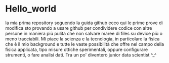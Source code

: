 # Hello_world
la mia prima repository seguendo la guida github
ecco qui le prime prove di modifica
sto provando a usare github per condividere codice con altre persone in maniera più pulita che non salvare maree di files su device più o meno tracciabili.
Mi piace la scienza e la tecnologia, in particolare la fisica che è il mio background e tutte le vaste possibilità che offre nel campo della fisica applicata, tipo misure ottiche sperimentali, oppure configurare strumenti, o fare analisi dati.
Tra un po' diventerò junior data scientist ^_^
